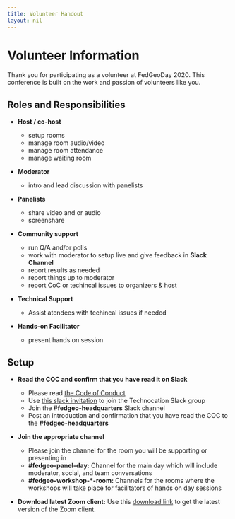 ```yaml
---
title: Volunteer Handout
layout: nil
---
```


# Volunteer Information

Thank you for participating as a volunteer at FedGeoDay 2020\. This conference is built on the work and passion of volunteers like you.

## Roles and Responsibilities

- **Host / co-host**

  - setup rooms
  - manage room audio/video
  - manage room attendance
  - manage waiting room

- **Moderator**

  - intro and lead discussion with panelists

- **Panelists**

  - share video and or audio
  - screenshare

- **Community support**

  - run Q/A and/or polls
  - work with moderator to setup live and give feedback in **Slack Channel**
  - report results as needed
  - report things up to moderator
  - report CoC or techincal issues to organizers & host

- **Technical Support**

  - Assist atendees with techincal issues if needed

- **Hands-on Facilitator**

  - present hands on session

## Setup

- **Read the COC and confirm that you have read it on Slack**

  - Please read [the Code of Conduct](https://fedgeo.us/#about_COC_title)
  - Use [this slack invitation](https://join.slack.com/t/technocation/shared_invite/zt-ente5qnp-vkgZAe_6TDkCMA0MCnEkRA) to join the Technocation Slack group
  - Join the **#fedgeo-headquarters** Slack channel
  - Post an introduction and confirmation that you have read the COC to the **#fedgeo-headquarters**

- **Join the appropriate channel**

  - Please join the channel for the room you will be supporting or presenting in
  - **#fedgeo-panel-day:** Channel for the main day which will include moderator, social, and team conversations
  - **#fedgeo-workshop-*-room:** Channels for the rooms where the workshops will take place for facilitators of hands on day sessions

- **Download latest Zoom client:** Use this [download link](https://zoom.us/download) to get the latest version of the Zoom client.
